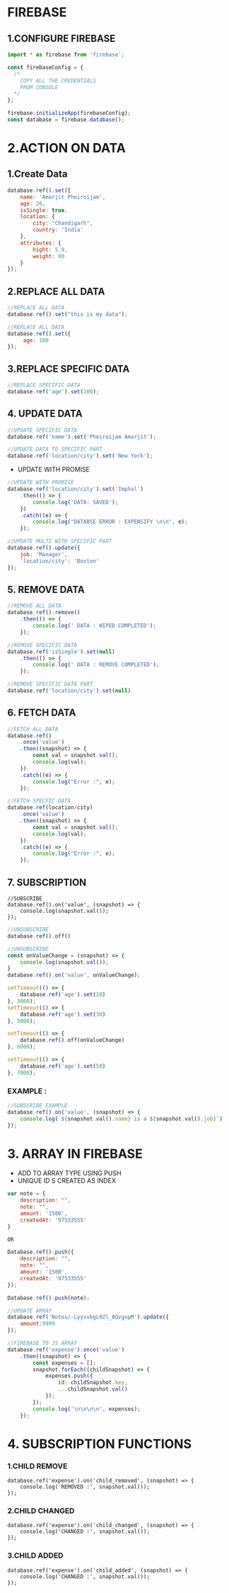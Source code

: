 # FIREBASE

## 1.CONFIGURE FIREBASE
``` javascript
import * as firebase from 'firebase';

const firebaseConfig = {
  /*
    COPY ALL THE CREDENTIALS 
    FROM CONSOLE
  */
};
```
``` javascript
firebase.initializeApp(firebaseConfig);
const database = firebase.database();
```

# 2.ACTION ON DATA 
## 1.Create Data
``` javascript
database.ref().set({
    name: 'Amarjit Pheiroijam',
    age: 26,
    isSingle: true,
    location: {
        city: "Chandigarh",
        country: 'India'
    },
    attributes: {
        hight: 5.9,
        weight: 80
    }
});
```
## 2.REPLACE ALL DATA
``` javascript
//REPLACE ALL DATA
database.ref().set("this is my data");
```
``` javascript
//REPLACE ALL DATA
database.ref().set({
     age: 100
});
```
## 3.REPLACE SPECIFIC DATA
``` javascript
//REPLACE SPECIFIC DATA
database.ref('age').set(100);
```

## 4. UPDATE DATA
``` javascript
//UPDATE SPECIFIC DATA
database.ref('name').set('Pheiroijam Amarjit');
```
``` javascript
//UPDATE DATA TO SPECIFIC PART
database.ref('location/city').set('New York');
```
* UPDATE WITH PROMISE
``` javascript
//UPDATE WITH PROMISE
database.ref('location/city').set('Imphal')
    .then(() => {
        console.log('DATA: SAVED');
    })
    .catch((e) => {
        console.log("DATABSE ERROR : EXPENSIFY \n\n", e);
    });
```
``` javascript
//UPDATE MULTI WITH SPECIFIC PART
database.ref().update({
    job: 'Manager',
    'location/city': 'Boston'
});
```


## 5. REMOVE DATA
``` javascript
//REMOVE ALL DATA
database.ref().remove()
    .then(() => {
        console.log(' DATA : WIPED COMPLETED');
    });
```
``` javascript 
//REMOVE SPECIFIC DATA
database.ref('isSingle').set(null)
    .then(() => {
        console.log(' DATA : REMOVE COMPLETED');
    });
```
``` javascript
//REMOVE SPECIFIC DATA PART
database.ref('location/city').set(null)
```

## 6. FETCH DATA
``` javascript
//FETCH ALL DATA
database.ref()
    .once('value')
    .then((snapshot) => {
        const val = snapshot.val();
        console.log(val);
    })
    .catch((e) => {
        console.log("Error :", e);
    });
```
``` javascript 
//FETCH SPECFIC DATA
database.ref(location/city)
    .once('value')
    .then((snapshot) => {
        const val = snapshot.val();
        console.log(val);
    })
    .catch((e) => {
        console.log("Error :", e);
    });
```


## 7. SUBSCRIPTION

``` javacript
//SUBSCRIBE
database.ref().on('value', (snapshot) => {
    console.log(snapshot.val());
});
```
``` javascript
//UNSUBSCRIBE
database.ref().off()
```
```javascript 
//UNSUBSCRIBE
const onValueChange = (snapshot) => {
    console.log(snapshot.val());
}
database.ref().on('value', onValueChange);

setTimeout(() => {
    database.ref('age').set(20)
}, 3000);
setTimeout(() => {
    database.ref('age').set(30)
}, 5000);

setTimeout(() => {
    database.ref().off(onValueChange)
}, 6000);

setTimeout(() => {
    database.ref('age').set(50)
}, 7000);
```

### EXAMPLE :
``` javascript
//SUBSCRIBE EXAMPLE
database.ref().on('value', (snapshot) => {
    console.log(`${snapshot.val().name} is a ${snapshot.val().job}`)
});
```

# 3. ARRAY IN FIREBASE

* ADD TO ARRAY TYPE USING PUSH
* UNIQUE ID S CREATED AS INDEX

``` javascript
var note = {
    description: "",
    note: "",
    amount: '1500',
    createdAt: '97533555'
}

OR

Database.ref().push({
    description: "",
    note: "",
    amount: '1500',
    createdAt: '97533555'
});

Database.ref().push(note);
```
``` javascript
//UPDATE ARRAY
database.ref('Notes/-LyyvvbgL0Zl_8QvgnpM').update({
    amount:9999
});
```

``` javascript
//FIREBASE TO JS ARRAY
database.ref('expense').once('value')
    .then((snapshot) => {
        const expenses = [];
        snapshot.forEach((childSnapshot) => {
            expenses.push({
                id: childSnapshot.key,
                ...childSnapshot.val()
            });
        });
        console.log('\n\n\n\n', expenses);
    });
```
# 4. SUBSCRIPTION FUNCTIONS

### 1.CHILD REMOVE
```
database.ref('expense').on('child_removed', (snapshot) => {
    console.log('REMOVED :', snapshot.val());
});
```
### 2.CHILD CHANGED
```
database.ref('expense').on('child_changed', (snapshot) => {
    console.log('CHANGED :', snapshot.val());
});
```

### 3.CHILD ADDED
```
database.ref('expense').on('child_added', (snapshot) => {
    console.log('CHANGED :', snapshot.val());
});
```

